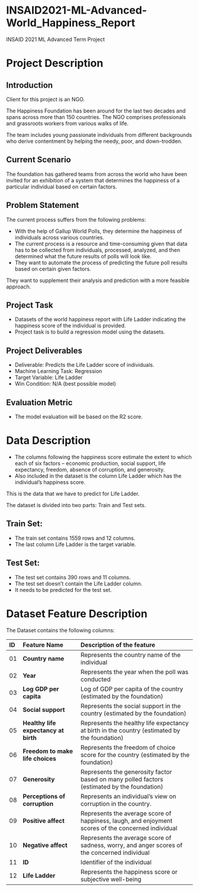 # INSAID2021-ML-Advanced-World_Happiness_Report
INSAID 2021 ML Advanced Term Project
# Project Description
## Introduction
Client for this project is an NGO.

The Happiness Foundation has been around for the last two decades and spans across more than 150 countries.
The NGO comprises professionals and grassroots workers from various walks of life.

The team includes young passionate individuals from different backgrounds who derive contentment by helping the needy, poor, and down-trodden.

## Current Scenario
The foundation has gathered teams from across the world who have been invited for an exhibition of a system that determines the happiness of a particular individual based on certain factors.

## Problem Statement
The current process suffers from the following problems:

* With the help of Gallup World Polls, they determine the happiness of individuals across various countries.
* The current process is a resource and time-consuming given that data has to be collected from individuals, processed, analyzed, and then determined what the future results of polls will look like.
* They want to automate the process of predicting the future poll results based on certain given factors.

They want to supplement their analysis and prediction with a more feasible approach.
## Project Task
* Datasets of the world happiness report with Life Ladder indicating the happiness score of the individual is provided.
* Project task is to build a regression model using the datasets.
## Project Deliverables
* Deliverable: Predicts the Life Ladder score of individuals.
* Machine Learning Task: Regression
* Target Variable: Life Ladder
* Win Condition: N/A (best possible model)
## Evaluation Metric
* The model evaluation will be based on the R2 score.
# Data Description
* The columns following the happiness score estimate the extent to which each of six factors – economic production, social support, life expectancy, freedom, absence of corruption, and generosity.
* Also included in the dataset is the column Life Ladder which has the individual’s happiness score.

This is the data that we have to predict for Life Ladder.

The dataset is divided into two parts: Train and Test sets.

## Train Set:
* The train set contains 1559 rows and 12 columns.
* The last column Life Ladder is the target variable.

## Test Set:
* The test set contains 390 rows and 11 columns.
* The test set doesn’t contain the Life Ladder column.
* It needs to be predicted for the test set.

# Dataset Feature Description
The Dataset contains the following columns:

| ID | Feature Name | Description of the feature |
| :-- | :--| :--| 
|01| **Country name**   | Represents the country name of the individual                     |
|02| **Year** | Represents the year when the poll was conducted               |
|03| **Log GDP per capita**        | Log of GDP per capita of the country (estimated by the foundation)            |
|04| **Social support**        | Represents the social support in the country (estimated by the foundation)               |
|05| **Healthy life expectancy at birth**          | Represents the healthy life expectancy at birth in the country (estimated by the foundation)                     |
|06| **Freedom to make life choices**      | Represents the freedom of choice score for the country (estimated by the foundation)                 |
|07| **Generosity**           | Represents the generosity factor based on many polled factors (estimated by the foundation)
|08| **Perceptions of corruption**     | Represents an individual’s view on corruption in the country. |
|09| **Positive affect**     | Represents the average score of happiness, laugh, and enjoyment scores of the concerned individual|
|10| **Negative affect**        | Represents the average score of sadness, worry, and anger scores of the concerned individual|
|11| **ID**          | Identifier of the individual |
|12| **Life Ladder**          | Represents the happiness score or subjective well-being |
